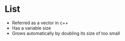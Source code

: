 # List

* Referred as a vector in c++
* Has a variable size
* Grows automatically by doubling its size of too small



